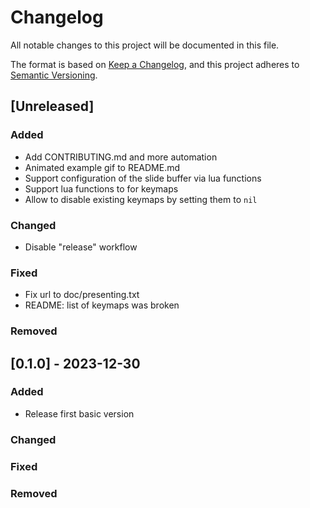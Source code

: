# Changelog

All notable changes to this project will be documented in this file.

The format is based on [Keep a Changelog](https://keepachangelog.com/en/1.0.0/),
and this project adheres to [Semantic Versioning](https://semver.org/spec/v2.0.0.html).


## [Unreleased]
### Added
- Add CONTRIBUTING.md and more automation
- Animated example gif to README.md
- Support configuration of the slide buffer via lua functions
- Support lua functions to for keymaps
- Allow to disable existing keymaps by setting them to `nil`

### Changed
- Disable "release" workflow

### Fixed
- Fix url to doc/presenting.txt
- README: list of keymaps was broken

### Removed


## [0.1.0] - 2023-12-30

### Added
- Release first basic version

### Changed
### Fixed
### Removed
